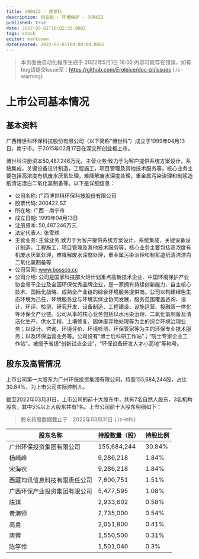 ```yaml
---
title: 300422 - 博世科
description: 创业板 - 环境保护 - 300422
published: true
date: 2022-05-01T18:02:35.000Z
tags: stock
editor: markdown
dateCreated: 2022-01-01T00:00:00.000Z
---
```


> 本页面由自动化程序生成于 2022年5月1日 18:02
> 内容可能存在错误，如有bug请提交issue至：https://github.com/Eroleice/doc-pi/issues
{.is-warning}

# 上市公司基本情况

## 基本资料

广西博世科环保科技股份有限公司（以下简称“博世科”）成立于1999年04月13日，南宁市。于2015年02月17日在深交所创业板上市。

博世科注册资本50,487.246万元，主营业务;致力于为客户提供系统方案设计，系统集成，关键设备设计制造，工程施工，项目管理及其他技术服务等，核心业务主要包括高浓度有机废水厌氧处理，难降解废水深度处理，重金属污染治理和制浆造纸清洁漂白二氧化氯制备等。以下是详细信息：

- 公司名称: 广西博世科环保科技股份有限公司
- 股票代码: 300422.SZ
- 所在地: 广西 - 南宁市
- 成立日期: 1999年04月13日
- 注册资本: 50,487.246万元
- 法定代表人: 张雪球
- 主营业务: 主营业务;致力于为客户提供系统方案设计，系统集成，关键设备设计制造，工程施工，项目管理及其他技术服务等，核心业务主要包括高浓度有机废水厌氧处理，难降解废水深度处理，重金属污染治理和制浆造纸清洁漂白二氧化氯制备等
- 公司官网: www.bossco.cc
- 公司介绍: 公司是国家科技部火炬计划重点高新技术企业、中国环境保护产业协会骨干企业及全国环保优秀品牌企业，是一家拥有持续创新能力、自主核心技术、国际化战略、成熟全产业链的综合环境服务提供商。公司以构建绿色生态环境为己任，环境服务业与环境实体业协同发展，服务范围覆盖咨询、设计、环评、检测、研究开发、设备制造、工程建设、设施运营、投融资一体化等环保全产业链。公司从事的核心业务包括以水污染治理、二氧化氯制备及清洁化生产、供水工程、土壤修复、固体废弃物处理等为主的综合环境治理业务；以设计、咨询、环境评价、环境检测、环保管家等为主的环保专业技术服务；以及环保运营业务等。公司设有“博士后科研工作站”；“院士专家企业工作站”，被授予省级“创新试点企业”，“环保设备研发人才小高地”等称号。


## 股东及高管情况

上市公司第一大股东为广州环保投资集团有限公司，持股155,684,244股，占比30.84%，为上市公司实际控制人。

截至2022年03月31日，上市公司的前十大股东中，共有7名自然人股东，3名机构股东，其中5%以上大股东共有1名。上市公司前十大股东明细如下：

> 股东持股数据截止于：2022年03月31日
{.is-info}

| 股东名称 | 持股数量（股） | 持股比例 |
| --- | --- | --- |
| 广州环保投资集团有限公司 | 155,684,244 | 30.84% |
| 杨崎峰 | 9,286,218 | 1.84% |
| 宋海农 | 9,286,218 | 1.84% |
| 西藏均讯信息科技有限责任公司 | 7,600,751 | 1.51% |
| 广西环保产业投资集团有限公司 | 5,477,595 | 1.08% |
| 陈琪 | 2,933,602 | 0.58% |
| 黄海师 | 2,735,000 | 0.54% |
| 高勇 | 2,051,800 | 0.41% |
| 唐蓉 | 1,550,500 | 0.31% |
| 陈竽伶 | 1,501,040 | 0.3% |




